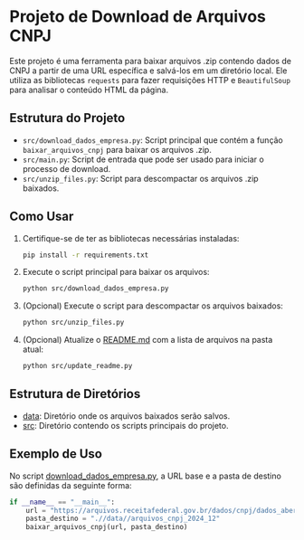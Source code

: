 # Projeto de Download de Arquivos CNPJ

Este projeto é uma ferramenta para baixar arquivos .zip contendo dados de CNPJ a partir de uma URL específica e salvá-los em um diretório local. Ele utiliza as bibliotecas `requests` para fazer requisições HTTP e `BeautifulSoup` para analisar o conteúdo HTML da página.

## Estrutura do Projeto

- `src/download_dados_empresa.py`: Script principal que contém a função `baixar_arquivos_cnpj` para baixar os arquivos .zip.
- `src/main.py`: Script de entrada que pode ser usado para iniciar o processo de download.
- `src/unzip_files.py`: Script para descompactar os arquivos .zip baixados.


## Como Usar

1. Certifique-se de ter as bibliotecas necessárias instaladas:
    ```sh
    pip install -r requirements.txt
    ```

2. Execute o script principal para baixar os arquivos:
    ```sh
    python src/download_dados_empresa.py
    ```

3. (Opcional) Execute o script para descompactar os arquivos baixados:
    ```sh
    python src/unzip_files.py
    ```

4. (Opcional) Atualize o [README.md](http://_vscodecontentref_/1) com a lista de arquivos na pasta atual:
    ```sh
    python src/update_readme.py
    ```

## Estrutura de Diretórios

- [data](http://_vscodecontentref_/2): Diretório onde os arquivos baixados serão salvos.
- [src](http://_vscodecontentref_/4): Diretório contendo os scripts principais do projeto.

## Exemplo de Uso

No script [download_dados_empresa.py](http://_vscodecontentref_/5), a URL base e a pasta de destino são definidas da seguinte forma:
```python
if __name__ == "__main__":
    url = "https://arquivos.receitafederal.gov.br/dados/cnpj/dados_abertos_cnpj/2024-12/"
    pasta_destino = ".//data//arquivos_cnpj_2024_12"
    baixar_arquivos_cnpj(url, pasta_destino)

